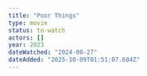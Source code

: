 ```yaml
---
title: "Poor Things"
type: movie
status: to-watch
actors: []
year: 2023
dateWatched: "2024-08-27"
dateAdded: "2025-10-09T01:51:07.684Z"
---
```


